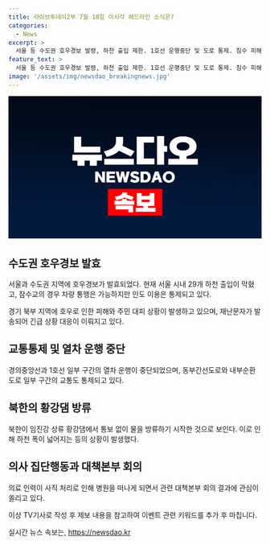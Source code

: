 ```yaml
---
title: 라이브투데이2부 7월 18일 이시각 헤드라인 소식은?
categories:
  - News
excerpt: >
  서울 등 수도권 호우경보 발령, 하천 출입 제한. 1호선 운행중단 및 도로 통제. 침수 피해 지속, 재난문자 발송. 북한 황강댐 통보 없이 방류. 의사 집단행동 관심. 중대본 회의 결과 기대. [제보] 카톡/라인 jebo23
feature_text: >
  서울 등 수도권 호우경보 발령, 하천 출입 제한. 1호선 운행중단 및 도로 통제. 침수 피해 지속, 재난문자 발송. 북한 황강댐 통보 없이 방류. 의사 집단행동 관심. 중대본 회의 결과 기대. [제보] 카톡/라인 jebo23
image: '/assets/img/newsdao_breakingnews.jpg'
---
```


<p><img src="/assets/img/newsdao_breakingnews.jpg" alt="koreaapp 속보" /></p>

<h2 data-ke-size="size26">수도권 호우경보 발효</h2>

<p data-ke-size="size16">서울과 수도권 지역에 호우경보가 발효되었다. 현재 서울 시내 29개 하천 출입이 막혔고, 잠수교의 경우 차량 통행은 가능하지만 인도 이용은 통제되고 있다.</p>

<p data-ke-size="size16">경기 북부 지역에 호우로 인한 피해와 주민 대피 상황이 발생하고 있으며, 재난문자가 발송되어 긴급 상황 대응이 이뤄지고 있다.</p>

<h2 data-ke-size="size26">교통통제 및 열차 운행 중단</h2>

<p data-ke-size="size16">경의중앙선과 1호선 일부 구간의 열차 운행이 중단되었으며, 동부간선도로와 내부순환도로 일부 구간의 교통도 통제되고 있다.</p>

<h2 data-ke-size="size26">북한의 황강댐 방류</h2>

<p data-ke-size="size16">북한이 임진강 상류 황강댐에서 통보 없이 물을 방류하기 시작한 것으로 보인다. 이로 인해 하천 폭이 넓어지는 등의 상황이 발생했다.</p>

<h2 data-ke-size="size26">의사 집단행동과 대책본부 회의</h2>

<p data-ke-size="size16">의료 인력이 사직 처리로 인해 병원을 떠나게 되면서 관련 대책본부 회의 결과에 관심이 쏠리고 있다.</p>

<p>이상 TV기사로 작성 후 제보 내용을 참고하여 이벤트 관련 키워드를 추가 후 마칩니다. </p>
실시간 뉴스 속보는, <a href="https://newsdao.kr" rel="dofollow">https://newsdao.kr</a>


